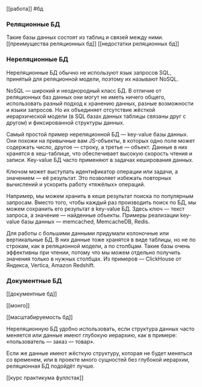 [[работа]]  #бд
### Реляционные БД

Такие базы данных состоят из таблиц и связей между ними. 
[[преимущества реляционных бд]]
[[недостатки реляционных бд]]

### Нереляционные БД


Нереляционные БД обычно не используют язык запросов SQL, принятый для реляционной модели, поэтому их называют NoSQL.

NoSQL — широкий и неоднородный класс БД. В отличие от реляционных баз данных они могут не иметь ничего общего, использовать разный подход к хранению данных, разные возможности и языки запросов. Но их объединяет отсутствие жёсткой иерархической модели (в SQL базах данных таблицы связаны друг с другом) и фиксированной структуры данных.

Самый простой пример нереляционной БД — key-value базы данных. Они похожи на привычные вам JS-объекты, в которых одно поле может содержать число, другое — строку, а третье — объект. Данные в них хранятся в хеш-таблице, что обеспечивает высокую скорость чтения и записи. Key-value БД часто применяют в задачах кеширования данных.

Ключом может выступать идентификатор операции или задачи, а значением — её результат. Это позволяет избежать повторных вычислений и ускорить работу «тяжёлых» операций.

Например, мы можем хранить в кеше результат поиска по популярным запросам. Вместо того, чтобы каждый раз производить поиск по БД, мы можем сохранить его результат в key-value БД. Здесь ключ — текст запроса, а значение — найденные объекты. Примеры реализации key-value базы данных — memcached, MemcacheDB, Redis.


Для работы с большими данными придумали колоночные или вертикальные БД. В них данные тоже хранятся в виде таблицы, но не по строкам, как в реляционной модели, а по столбцам. Такие базы очень эффективны при чтении, потому что мы можем отдельно получить значения только в нужных столбцах. Из примеров — ClickHouse от Яндекса, Vertica, Amazon Redshift. 

### Документные БД

[[документные бд]]

[[монго]]

[[масштабируемость бд]]


Нереляционную БД удобно использовать, если структура данных часто меняется или данные имеют глубокую иерархию, как в примере: «пользователь — заказ — товар».

Если же данные имеют жёсткую структуру, которая не будет меняться со временем, или в проекте много сущностей без глубокой иерархии, реляционная БД подойдёт лучше.

[[курс практикума фуллстак]]
